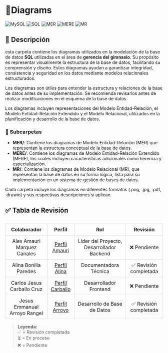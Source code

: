  # 📂Diagrams

![MySQL](https://img.shields.io/badge/MySQL-005C84?style=for-the-badge&logo=mysql&logoColor=white)  ![SQL](https://img.shields.io/badge/SQL-4479A1?style=for-the-badge&logo=amazon-rds&logoColor=white) 
![MER](https://img.shields.io/badge/MER-4E9A29?style=for-the-badge&logo=diagram&logoColor=white)
![MERE](https://img.shields.io/badge/MERE-3578E5?style=for-the-badge&logo=diagram&logoColor=white)
![MR](https://img.shields.io/badge/MR-FF5733?style=for-the-badge&logo=diagram&logoColor=white)


## 📁 Descripción  


esta carpeta contiene los diagramas utilizados en la modelación de la base de datos **SQL** utilizadas en el área de **gerencia del gimnasio**. Su propósito es representar visualmente la estructura de la base de datos, facilitando su comprensión y diseño. Estos diagramas ayudan a garantizar integridad, consistencia y seguridad en los datos mediante modelos relacionales estructurados.  

Los diagramas son útiles para entender la estructura y relaciones de la base de datos antes de su implementación. Se recomienda revisarlos antes de realizar modificaciones en el esquema de la base de datos.

Los diagramas incluyen representaciones del Modelo Entidad-Relación, el Modelo Entidad-Relación Extendido y el Modelo Relacional, utilizados en la planificación y desarrollo de la base de datos.


### 📌 **Subcarpetas**  

- **MER/**: Contiene los diagramas de Modelo Entidad-Relación (MER) que representan la estructura conceptual de la base de datos.
- **MERE/**: Contiene los diagramas de Modelo Entidad-Relación Extendido (MERE), los cuales incluyen características adicionales como herencia y especialización.
- **MR/**: Contiene los diagramas de Modelo Relacional (MR), que representan la base de datos en su forma lógica, lista para su implementación en un sistema de gestión de bases de datos.

Cada carpeta incluye los diagramas en diferentes formatos (.png, .jpg, .pdf, .drawio) y sus respectivas descripciones si aplican.

## ✅ Tabla de Revisión  

<table style="width: 100%; border-collapse: collapse; margin-top: 30px;">
  <thead>
    <tr>
      <th style="border: 1px solid #ddd; padding: 8px; text-align: center;">Colaborador</th>
      <th style="border: 1px solid #ddd; padding: 8px; text-align: center;">Perfil</th>
      <th style="border: 1px solid #ddd; padding: 8px; text-align: center;">Rol</th>
      <th style="border: 1px solid #ddd; padding: 8px; text-align: center;">Revisión</th>
    </tr>
  </thead>
  <tbody>
    <tr>
      <td style="border: 1px solid #ddd; padding: 8px; text-align: center;">Alex Amauri Marquez Canales</td>
      <td style="border: 1px solid #ddd; padding: 8px; text-align: center;"><a href="https://github.com/Alex01Dev" target="_blank">Perfil Amauri</a></td>
      <td style="border: 1px solid #ddd; padding: 8px; text-align: center;">Líder del Proyecto, Desarrollador Backend</td>
      <td style="border: 1px solid #ddd; padding: 8px; text-align: center;">❌ Pendiente</td>
    </tr>
    <tr>
      <td style="border: 1px solid #ddd; padding: 8px; text-align: center;">Alina Bonilla Paredes</td>
      <td style="border: 1px solid #ddd; padding: 8px; text-align: center;"><a href="https://github.com/Ali-2121" target="_blank">Perfil Alina</a></td>
      <td style="border: 1px solid #ddd; padding: 8px; text-align: center;">Documentadora Técnica</td>
      <td style="border: 1px solid #ddd; padding: 8px; text-align: center;">✅ Revisión completada  </td>
    </tr>
    <tr>
      <td style="border: 1px solid #ddd; padding: 8px; text-align: center;">Carlos Jesus Carballo Cruz</td>
      <td style="border: 1px solid #ddd; padding: 8px; text-align: center;"><a href="https://github.com/CarlosJ67" target="_blank">Perfil Carballo</a></td>
      <td style="border: 1px solid #ddd; padding: 8px; text-align: center;">Desarrollador Frontend</td>
      <td style="border: 1px solid #ddd; padding: 8px; text-align: center;">❌ Pendiente</td>
    </tr>
    <tr>
      <td style="border: 1px solid #ddd; padding: 8px; text-align: center;">Jesus Emmanuel Arroyo Rangel</td>
      <td style="border: 1px solid #ddd; padding: 8px; text-align: center;"><a href="https://github.com/des-arrosho" target="_blank">Perfil Arroyo</a></td>
      <td style="border: 1px solid #ddd; padding: 8px; text-align: center;">Desarrollo de Base de Datos</td>
      <td style="border: 1px solid #ddd; padding: 8px; text-align: center;">✅ Revisión completada</td>
    </tr>
  </tbody>
</table>

> **Leyenda:**  
> ✅ = Revisión completada  
> ⏳ = En proceso  
> ❌ = Pendiente  
